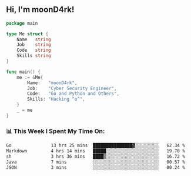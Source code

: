 <h2> Hi, I'm moonD4rk!</h2>

```go
package main

type Me struct {
	Name   string
	Job    string
	Code   string
	Skills string
}

func main() {
	me := &Me{
		Name:   "moonD4rk",
		Job:    "Cyber Security Engineer",
		Code:   "Go and Python and Others",
		Skills: "Hacking ^o^",
	}
	_ = me
}
```

<h3>📊 This Week I Spent My Time On:</h3>
<!-- <img align='right' src="https://github-readme-stats.vercel.app/api?username=moond4rk&show_icons=true&theme=radical", width="300" height="150"> -->

<!--START_SECTION:waka-->

```txt
Go               13 hrs 25 mins  ███████████████▓░░░░░░░░░   62.34 %
Markdown         4 hrs 14 mins   █████░░░░░░░░░░░░░░░░░░░░   19.70 %
sh               3 hrs 36 mins   ████▒░░░░░░░░░░░░░░░░░░░░   16.72 %
Java             7 mins          ░░░░░░░░░░░░░░░░░░░░░░░░░   00.57 %
JSON             3 mins          ░░░░░░░░░░░░░░░░░░░░░░░░░   00.24 %
```

<!--END_SECTION:waka-->

